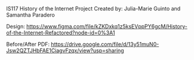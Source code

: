 IS117 History of the Internet Project
Created by: Julia-Marie Guinto and Samantha Paradero

Design: https://www.figma.com/file/kZKDxkq1z5ksEVppPY6gcM/History-of-the-Internet-Refactored?node-id=0%3A1

Before/After PDF: https://drive.google.com/file/d/13y51muN0-Jsw2QZTJHbFAE1CiagvFzqx/view?usp=sharing
